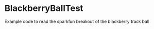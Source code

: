 BlackberryBallTest
==================

Example code to read the sparkfun breakout of the blackberry track ball
